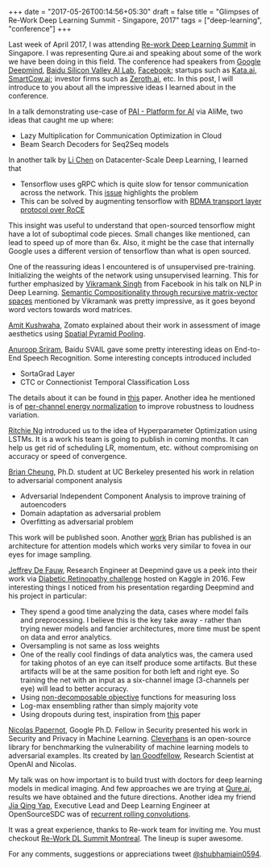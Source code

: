 +++
date = "2017-05-26T00:14:56+05:30"
draft = false
title = "Glimpses of Re-Work Deep Learning Summit - Singapore, 2017"
tags = ["deep-learning", "conference"]
+++

Last week of April 2017, I was attending [Re-work Deep Learning Summit](https://re-work.co/events/deep-learning-summit-singapore-april-2017) in Singapore. I was representing Qure.ai and speaking about some of the work we have been doing in this field. The conference had speakers from [Google Deepmind](https://deepmind.com), [Baidu Silicon Valley AI Lab](http://research.baidu.com/silicon-valley-ai-lab/), [Facebook](http://facebook.com); startups such as [Kata.ai](http://www.kata.ai), [SmartCow.ai](http://www.smartcow.ai); investor firms such as [Zeroth.ai](https://www.zeroth.ai), etc. In this post, I will introduce to you about all the impressive ideas I learned about in the conference.

In a talk demonstrating use-case of [PAI - Platform for AI](https://intl.aliyun.com) via AliMe, two ideas that caught me up where:

- Lazy Multiplication for Communication Optimization in Cloud
- Beam Search Decoders for Seq2Seq models

In another talk by [Li Chen](https://www.linkedin.com/in/crischenli/) on Datacenter-Scale Deep Learning, I learned that

- Tensorflow uses gRPC which is quite slow for tensor communication across the network. This [issue](https://github.com/tensorflow/tensorflow/issues/6116) highlights the problem
- This can be solved by augmenting tensorflow with [RDMA transport layer protocol over RoCE](https://www.microsoft.com/en-us/research/wp-content/uploads/2016/11/rdma_sigcomm2016.pdf)

This insight was useful to understand that open-sourced tensorflow might have a lot of suboptimal code pieces. Small changes like mentioned, can lead to speed up of more than 6x. Also, it might be the case that internally Google uses a different version of tensorflow than what is open sourced.

One of the reassuring ideas I encountered is of unsupervised pre-training. Initializing the weights of the network using unsupervised learning. This for further emphasized by [Vikramank Singh](https://www.linkedin.com/in/vikramanksingh) from Facebook in his talk on NLP in Deep Learning. [Semantic Compositionality through recursive matrix-vector spaces](http://www.socher.org/index.php/Main/SemanticCompositionalityThroughRecursiveMatrix-VectorSpaces) mentioned by Vikramank was pretty impressive, as it goes beyond word vectors towards word matrices.

[Amit Kushwaha](https://www.linkedin.com/in/yardstick17/), Zomato explained about their work in assessment of image aesthetics using [Spatial Pyramid Pooling](https://arxiv.org/abs/1406.4729).

[Anuroop Sriram](https://www.linkedin.com/in/anuroopsriram/), Baidu SVAIL gave some pretty interesting ideas on End-to-End Speech Recognition. Some interesting concepts introduced included

- SortaGrad Layer
- CTC or Connectionist Temporal Classification Loss

The details about it can be found in [this](https://arxiv.org/pdf/1512.02595.pdf) paper. Another idea he mentioned is of [per-channel energy normalization](https://arxiv.org/pdf/1607.05666.pdf) to improve robustness to loudness variation.

[Ritchie Ng](http://www.ritchieng.com) introduced us to the idea of Hyperparameter Optimization using LSTMs. It is a work his team is going to publish in coming months. It can help us get rid of scheduling LR, momentum, etc. without compromising on accuracy or speed of convergence.

[Brian Cheung](https://www.linkedin.com/in/brian-cheung-79480779/), Ph.D. student at UC Berkeley presented his work in relation to adversarial component analysis

- Adversarial Independent Component Analysis to improve training of autoencoders
- Domain adaptation as adversarial problem
- Overfitting as adversarial problem

This work will be published soon. Another [work](https://arxiv.org/abs/1611.09430) Brian has published is an architecture for attention models which works very similar to fovea in our eyes for image sampling.

[Jeffrey De Fauw](https://www.linkedin.com/in/jeffreydf/), Research Engineer at Deepmind gave us a peek into their work via [Diabetic Retinopathy challenge](https://www.kaggle.com/c/diabetic-retinopathy-detection) hosted on Kaggle in 2016. Few interesting things I noticed from his presentation regarding Deepmind and his project in particular:

- They spend a good time analyzing the data, cases where model fails and preprocessing. I believe this is the key take away - rather than trying newer models and fancier architectures, more time must be spent on data and error analytics.
- Oversampling is not same as loss weights
- One of the really cool findings of data analytics was, the camera used for taking photos of an eye can itself produce some artifacts. But these artifacts will be at the same position for both left and right eye. So training the net with an input as a six-channel image (3-channels per eye) will lead to better accuracy.
- Using [non-decomposable objective](https://arxiv.org/abs/1608.04802) functions for measuring loss
- Log-max ensembling rather than simply majority vote
- Using dropouts during test, inspiration from [this](http://biorxiv.org/content/early/2016/10/28/084210) paper

[Nicolas Papernot](https://papernot.fr), Google Ph.D. Fellow in Security presented his work in Security and Privacy in Machine Learning. [Cleverhans](http://www.cleverhans.io/about/) is an open-source library for benchmarking the vulnerability of machine learning models to adversarial examples. Its created by [Ian Goodfellow](http://www.iangoodfellow.com), Research Scientist at OpenAI and Nicolas.

My talk was on how important is to build trust with doctors for deep learning models in medical imaging. And few approaches we are trying at [Qure.ai](www.qure.ai), results we have obtained and the future directions. Another idea my friend [Jia Qing Yap](https://www.linkedin.com/in/yapjiaqing/), Executive Lead and Deep Learning Engineer at OpenSourceSDC was of [recurrent rolling convolutions](https://arxiv.org/abs/1704.05776).

It was a great experience, thanks to Re-work team for inviting me. You must checkout [Re-Work DL Summit Montreal](https://re-work.co/events/deep-learning-summit-montreal-canada-track1-2017). The lineup is super awesome.

For any comments, suggestions or appreciations tweet [@shubhamjain0594](https://twitter.com/shubhamjain0594).
